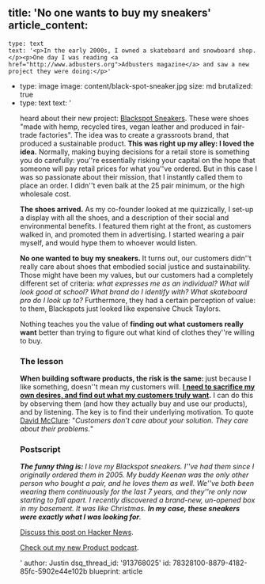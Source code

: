 title: 'No one wants to buy my sneakers'
article_content:
  -
    type: text
    text: '<p>In the early 2000s, I owned a skateboard and snowboard shop.</p><p>One day I was reading <a href="http://www.adbusters.org">Adbusters magazine</a> and saw a new project they were doing:</p>'
  -
    type: image
    image: content/black-spot-sneaker.jpg
    size: md
    brutalized: true
  -
    type: text
    text: '<p>heard about their new project: <a href="http://www.adbusters.org/cultureshop/blackspot/sneaker">Blackspot Sneakers</a>.&nbsp;These were shoes "made with hemp, recycled tires, vegan leather and produced in fair-trade factories". The idea was to create a grassroots brand, that produced a sustainable product.&nbsp;<strong>This was right up my alley: I loved the idea.</strong> Normally, making buying decisions for a retail store is something you do carefully: you''re essentially risking your capital on the hope that someone will pay retail prices for what you''ve ordered. But in this case I was so passionate about their mission, that&nbsp;I instantly called them to place an order. I didn''t even balk at the 25 pair minimum, or the high wholesale cost.<br></p><p><strong>The shoes arrived.</strong> As my co-founder looked at me&nbsp;quizzically, I set-up a display with all the shoes, and a description of their social and environmental benefits. I featured them right at the front, as customers walked in, and promoted them in advertising. I started wearing a pair myself, and would hype them to whoever would listen.</p><p><strong>No one wanted to buy my sneakers.&nbsp;</strong>It turns out, our customers didn''t really care about shoes that embodied social justice and sustainability. Those might have been my values, but our customers had a completely different set of criteria: <em>what expresses me as an individual? What will look good at school? What brand do I identify with? What skateboard pro do I look up to?</em>&nbsp;Furthermore, they had a certain perception of value: to them, Blackspots just looked like expensive&nbsp;Chuck Taylors.</p><p>Nothing teaches you the value of <strong>finding out what customers really want</strong> better than trying to figure out what kind of clothes they''re willing to buy.</p><h3>The lesson</h3><p><strong>When building software products, the risk is the same:&nbsp;</strong>just because I like something, doesn''t mean my customers will. <strong><a href="https://twitter.com/mijustin/status/265175707435540480">I need to sacrifice my own desires, and find out what my customers truly want</a>.</strong> I can do this by observing them (and how they actually buy and use our products), and by listening. The key is to find their underlying motivation. To quote <a href="https://twitter.com/davemcclure">David McClure</a>: "<em>Customers don’t care about your solution. They care about their problems.</em>"</p><h3>Postscript</h3><p><em><strong>The funny thing is:&nbsp;</strong>I love my Blackspot sneakers. I''ve had them since I originally ordered them in 2005. My buddy Keenan was the only other person who bought a pair, and he loves them as well. We''ve both been wearing them continuously for the last 7 years, and they''re only now starting to fall apart. I recently discovered a brand-new, un-opened box in my basement. It was like Christmas.&nbsp;<strong>In my case, these sneakers were exactly what I was looking for</strong>.&nbsp;</em></p><p><a href="http://news.ycombinator.com/item?id=4740824">Discuss this post on Hacker News</a>.</p><p><a href="http://productpeople.tv">Check out my new Product podcast</a>.</p>'
author: Justin
dsq_thread_id: '913768025'
id: 78328100-8879-4182-85fc-5902e44e102b
blueprint: article
